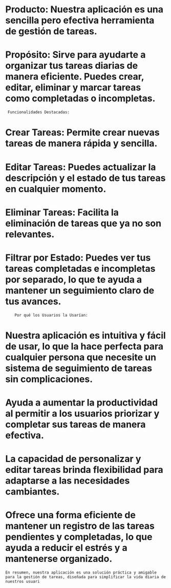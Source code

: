 #  Producto: Nuestra aplicación es una sencilla pero efectiva herramienta de gestión de tareas.

 # Propósito: Sirve para ayudarte a organizar tus tareas diarias de manera eficiente. Puedes crear, editar, eliminar y marcar tareas como completadas o incompletas.

     Funcionalidades Destacadas:

# Crear Tareas: Permite crear nuevas tareas de manera rápida y sencilla.

# Editar Tareas: Puedes actualizar la descripción y el estado de tus tareas en cualquier momento.

# Eliminar Tareas: Facilita la eliminación de tareas que ya no son relevantes.

# Filtrar por Estado: Puedes ver tus tareas completadas e incompletas por separado, lo que te ayuda a mantener un seguimiento claro de tus avances. 

        Por qué los Usuarios la Usarían:

# Nuestra aplicación es intuitiva y fácil de usar, lo que la hace perfecta para cualquier persona que necesite un sistema de seguimiento de tareas sin complicaciones.

# Ayuda a aumentar la productividad al permitir a los usuarios priorizar y completar sus tareas de manera efectiva.

# La capacidad de personalizar y editar tareas brinda flexibilidad para adaptarse a las necesidades cambiantes.

# Ofrece una forma eficiente de mantener un registro de las tareas pendientes y completadas, lo que ayuda a reducir el estrés y a mantenerse organizado.   

    En resumen, nuestra aplicación es una solución práctica y amigable para la gestión de tareas, diseñada para simplificar la vida diaria de nuestros usuari